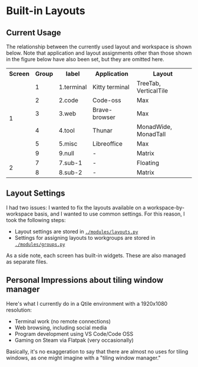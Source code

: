 # Built-in Layouts


## Current Usage

The relationship between the currently used layout and workspace is shown below. Note that application and layout assignments other than those shown in the figure below have also been set, but they are omitted here.

<table>
  <tr><th>Screen</th><th>Group</th><th>label</th><th>Application</th><th>Layout</th></tr>
  <tr>
    <td rowspan="6">1</td>
    <td>1</td><td>1.terminal</td>
    <td>Kitty terminal</td>
    <td>TreeTab, VerticalTile</td>
  </tr>
  <tr>
    <td>2</td><td>2.code</td>
    <td>Code-oss</td>
    <td>Max</td>
  </tr>
  <tr>
    <td>3</td><td>3.web</td>
    <td>Brave-browser</td>
    <td>Max</td>
  </tr>
  <tr>
    <td>4</td><td>4.tool</td>
    <td>Thunar</td>
    <td>MonadWide, MonadTall</td>
  </tr>
  <tr>
    <td>5</td><td>5.misc</td>
    <td>Libreoffice</td>
    <td>Max</td>
  </tr>
  <tr>
    <td>9</td><td>9.null</td>
    <td>-</td>
    <td>Matrix</td>
  </tr>

  <tr>
    <td rowspan="2">2</td>
    <td>7</td><td>7.sub-1</td>
    <td>-</td>
    <td>Floating</td>
  </tr>
  <tr>
    <td>8</td><td>8.sub-2</td>
    <td>-</td>
    <td>Matrix</td>
  </tr>
</table>


## Layout Settings

I had two issues: I wanted to fix the layouts available on a workspace-by-workspace basis, and I wanted to use common settings. For this reason, I took the following steps:

- Layout settings are stored in [`./modules/layouts.py`](../modules/layouts.py)
- Settings for assigning layouts to workgroups are stored in [`./modules/groups.py`](../modules/groups.py)

As a side note, each screen has built-in widgets. These are also managed as separate files.


## Personal Impressions about tiling window manager

Here's what I currently do in a Qtile environment with a 1920x1080 resolution:

- Terminal work (no remote connections)
- Web browsing, including social media
- Program development using VS Code/Code OSS
- Gaming on Steam via Flatpak (very occasionally)

Basically, it's no exaggeration to say that there are almost no uses for tiling windows, as one might imagine with a "tiling window manager."


<!-- -->
